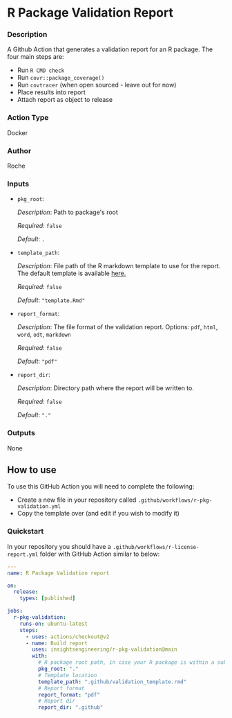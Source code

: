 <!-- BEGIN_ACTION_DOC -->
# R Package Validation Report

### Description

A Github Action that generates a validation report for an R package. The four main steps are:

- Run `R CMD check`
- Run `covr::package_coverage()`
- Run `covtracer` (when open sourced - leave out for now)
- Place results into report
- Attach report as object to release

### Action Type
Docker

### Author
Roche

### Inputs
* `pkg_root`:

  _Description_: Path to package's root

  _Required_: `false`

  _Default_: `.`

* `template_path`:

  _Description_: File path of the R markdown template to use for the report. The default template is available [here.](./template.Rmd)

  _Required_: `false`

  _Default_: `"template.Rmd"`
  
* `report_format`:

  _Description_: The file format of the validation report. Options: `pdf`, `html`, `word`, `odt`, `markdown`

  _Required_: `false`

  _Default_: `"pdf"`


* `report_dir`:

  _Description_: Directory path where the report will be written to.

  _Required_: `false`

  _Default_: `"."`

### Outputs
None

<!-- END_ACTION_DOC -->

## How to use

To use this GitHub Action you will need to complete the following:

* Create a new file in your repository called `.github/workflows/r-pkg-validation.yml`
* Copy the template over (and edit if you wish to modify it)

### Quickstart

In your repository you should have a `.github/workflows/r-license-report.yml` folder with GitHub Action similar to below:

```yaml
---
name: R Package Validation report

on:
  release:
    types: [published]

jobs:
  r-pkg-validation:
    runs-on: ubuntu-latest
    steps:
      - uses: actions/checkout@v2
      - name: Build report
        uses: insightsengineering/r-pkg-validation@main
        with:
          # R package root path, in case your R package is within a subdirectory of the repo
          pkg_root: "."
          # Template location
          template_path: ".github/validation_template.rmd"
          # Report format
          report_format: "pdf"
          # Report dir
          report_dir: ".github"
```
